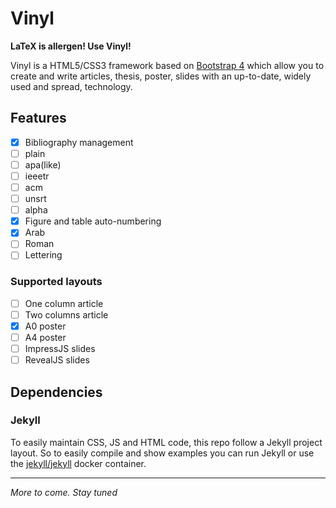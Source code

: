 # Vinyl

**LaTeX is allergen! Use Vinyl!**

Vinyl is a HTML5/CSS3 framework based on [Bootstrap 4](http://v4-alpha.getbootstrap.com/) which allow you to create and write articles, thesis, poster, slides with an up-to-date, widely used and spread, technology.

## Features

- [x] Bibliography management
 - [ ] plain
 - [ ] apa(like)
 - [ ] ieeetr
 - [ ] acm
 - [ ] unsrt
 - [ ] alpha
- [x] Figure and table auto-numbering
 - [x] Arab
 - [ ] Roman
 - [ ] Lettering

### Supported layouts

- [ ] One column article
- [ ] Two columns article
- [x] A0 poster
- [ ] A4 poster
- [ ] ImpressJS slides
- [ ] RevealJS slides

## Dependencies

### Jekyll

To easily maintain CSS, JS and HTML code, this repo follow a Jekyll project layout. So to easily compile and show examples you can run Jekyll or use the [jekyll/jekyll](https://hub.docker.com/r/jekyll/jekyll/) docker container.

____

_More to come. Stay tuned_
